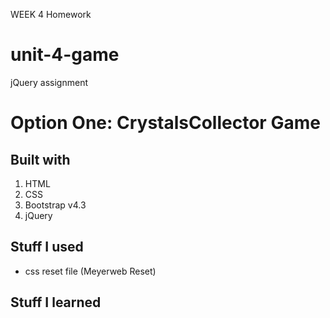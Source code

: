 WEEK 4 Homework

# unit-4-game
jQuery assignment

# Option One: CrystalsCollector Game

## Built with
1. HTML
2. CSS
3. Bootstrap v4.3
4. jQuery

## Stuff I used
* css reset file (Meyerweb Reset)

## Stuff I learned
